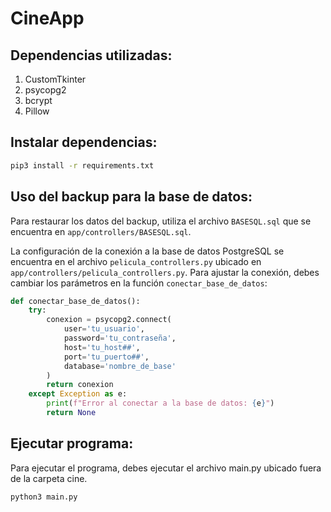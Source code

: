# CineApp

## Dependencias utilizadas:
1. CustomTkinter
2. psycopg2
3. bcrypt
4. Pillow

## Instalar dependencias:
```sh
pip3 install -r requirements.txt
```

## Uso del backup para la base de datos:
Para restaurar los datos del backup, utiliza el archivo `BASESQL.sql` que se encuentra en `app/controllers/BASESQL.sql`.

La configuración de la conexión a la base de datos PostgreSQL se encuentra en el archivo `pelicula_controllers.py` ubicado en `app/controllers/pelicula_controllers.py`. Para ajustar la conexión, debes cambiar los parámetros en la función `conectar_base_de_datos`:

```python
def conectar_base_de_datos():
    try:
        conexion = psycopg2.connect(
            user='tu_usuario',
            password='tu_contraseña',
            host='tu_host##',
            port='tu_puerto##',
            database='nombre_de_base'
        )
        return conexion
    except Exception as e:
        print(f"Error al conectar a la base de datos: {e}")
        return None
```
## Ejecutar programa:
Para ejecutar el programa, debes ejecutar el archivo main.py ubicado fuera de la carpeta cine.

```
python3 main.py
